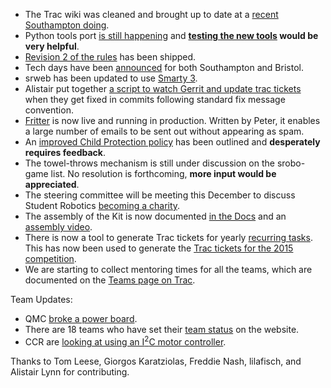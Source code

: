 * The Trac wiki was cleaned and brought up to date at a [recent Southampton doing][list-trac-cleanup].
* Python tools port [is still happening][list-tools-doing] and **[testing the new tools][wiki-tools-beta-installation] would be very helpful**.
* [Revision 2 of the rules][list-rules] has been shipped.
* Tech days have been [announced][site-keydates] for both Southampton and Bristol.
* srweb has been updated to use [Smarty 3][list-smarty].
* Alistair put together [a script to watch Gerrit and update trac tickets][autotrac] when they get fixed in commits following standard fix message convention.
* [Fritter][fritter] is now live and running in production. Written by Peter, it enables a large number of emails to be sent out without appearing as spam.
* An [improved Child Protection policy][child-protection] has been outlined and **desperately requires feedback**.
* The towel-throws mechanism is still under discussion on the srobo-game list. No resolution is forthcoming, **more input would be appreciated**.
* The steering committee will be meeting this December to discuss Student Robotics [becoming a charity][charity].
* The assembly of the Kit is now documented [in the Docs][docs] and an [assembly video][video].
* There is now a tool to generate Trac tickets for yearly [recurring tasks][recur]. This has now been used to generate the [Trac tickets for the 2015 competition][sr2015].
* We are starting to collect mentoring times for all the teams, which are documented on the [Teams page on Trac][trac-teams].

Team Updates:

* QMC [broke a power board][forum-qmc-power].
* There are 18 teams who have set their [team status][site-ts] on the website.
* CCR are [looking at using an I<sup>2</sup>C motor controller][forum-motor-board].

Thanks to Tom Leese, Giorgos Karatziolas, Freddie Nash, lilafisch, and Alistair Lynn for contributing.

[forum-qmc-power]: https://www.studentrobotics.org/forum/viewtopic.php?f=9&t=210
[list-trac-cleanup]: https://groups.google.com/d/topic/srobo/X6VwSraJNgM/discussion
[site-keydates]: https://www.studentrobotics.org/key_dates
[site-ts]: https://www.studentrobotics.org/teams/
[list-smarty]:https://groups.google.com/d/topic/srobo-devel/NSBzFGK1vdg/discussion
[list-rules]: https://groups.google.com/d/topic/srobo/lhzCAXbbU0I/discussion
[charity]:https://groups.google.com/d/topic/srobo/n5OWoI7Azsk/discussion
[docs]:https://www.studentrobotics.org/docs/kit/
[video]:https://www.youtube.com/watch?v=vhZjjCdhVE0
[fritter]:https://groups.google.com/d/topic/srobo-devel/FlDvQ3p6Thg/discussion
[recur]: https://www.studentrobotics.org/cgit/recurring-tasks.git/
[sr2015]:https://www.studentrobotics.org/trac/milestone/SR2015%20Competition
[autotrac]:https://groups.google.com/d/topic/srobo-devel/tm3OXQ-ILZQ/discussion
[list-tools-doing]: https://groups.google.com/d/topic/srobo/effMxq6Is6g/discussion
[wiki-tools-beta-installation]: https://www.studentrobotics.org/trac/wiki/DevScripts#BetaInstallationMethod
[trac-teams]: http://trac.srobo.org/wiki/2015/Teams
[child-protection]: https://groups.google.com/d/topic/srobo/BmpSw75E9Fk/discussion
[forum-motor-board]: https://www.studentrobotics.org/forum/viewtopic.php?f=10&t=194
